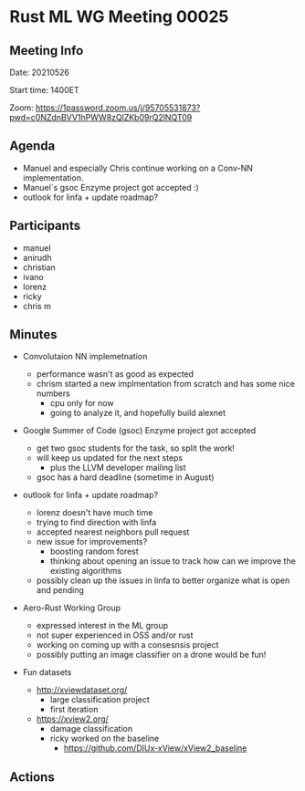 
# Rust ML WG Meeting 00025 

## Meeting Info

Date: 20210526

Start time: 1400ET

Zoom: https://1password.zoom.us/j/95705531873?pwd=c0NZdnBVV1hPWW8zQlZKb09rQ2lNQT09 

## Agenda
- Manuel and especially Chris continue working on a Conv-NN implementation.
- Manuel´s gsoc Enzyme project got accepted :)
- outlook for linfa + update roadmap?

## Participants

- manuel
- anirudh
- christian 
- ivano
- lorenz
- ricky
- chris m

## Minutes

- Convolutaion NN implemetnation 
    - performance wasn't as good as expected 
    - chrism started a new implmentation from scratch and has some nice numbers
        - cpu only for now
        - going to analyze it, and hopefully build alexnet 

- Google Summer of Code (gsoc) Enzyme project got accepted 
    - get two gsoc students for the task, so split the work!
    - will keep us updated for the next steps
        - plus the LLVM developer mailing list
    - gsoc has a hard deadline (sometime in August)


- outlook for linfa + update roadmap?
    -  lorenz doesn't have much time 
    -  trying to find direction with linfa 
    -  accepted nearest neighbors pull request 
    -  new issue for improvements? 
        -  boosting random forest 
        -  thinking about opening an issue to track how can we improve the existing algorithms 
    -  possibly clean up the issues in linfa to better organize what is open and pending 

- Aero-Rust Working Group
    - expressed interest in the ML group
    - not super experienced in OSS and/or rust 
    - working on coming up with a consesnsis project 
    - possibly putting an image classifier on a drone would be fun!

- Fun datasets 
    - http://xviewdataset.org/
        - large classification project 
        - first iteration
    - https://xview2.org/ 
        - damage classification 
        - ricky worked on the baseline 
            - https://github.com/DIUx-xView/xView2_baseline 

## Actions

